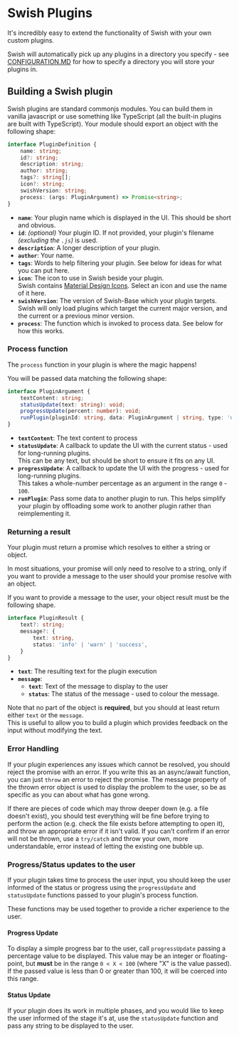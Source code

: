 # Swish Plugins

It's incredibly easy to extend the functionality of Swish with your own custom plugins.

Swish will automatically pick up any plugins in a directory you specify - see [CONFIGURATION.MD](CONFIGURATION.MD) for how to specify a directory you will store your plugins in.

## Building a Swish plugin

Swish plugins are standard commonjs modules. You can build them in vanilla javascript or use something like TypeScript (all the built-in plugins are built with TypeScript). Your module should export an object with the following shape:

```typescript
interface PluginDefinition {
    name: string;
    id?: string;
    description: string;
    author: string;
    tags?: string[];
    icon?: string;
    swishVersion: string;
    process: (args: PluginArgument) => Promise<string>;
}
```

* **`name`**: Your plugin name which is displayed in the UI. This should be short and obvious.
* **`id`**: _(optional)_ Your plugin ID. If not provided, your plugin's filename _(excluding the `.js`)_ is used.
* **`description`**: A longer description of your plugin.
* **`author`**: Your name.
* **`tags`**: Words to help filtering your plugin. See below for ideas for what you can put here.
* **`icon`**: The icon to use in Swish beside your plugin.  
    Swish contains [Material Design Icons](https://material.io/resources/icons/?style=baseline). Select an icon and use the name of it here.  
* **`swishVersion`**: The version of Swish-Base which your plugin targets.  
  Swish will only load plugins which target the current major version, and the current or a previous minor version.
* **`process`**: The function which is invoked to process data. See below for how this works.

### Process function

The `process` function in your plugin is where the magic happens!

You will be passed data matching the following shape:
```typescript
interface PluginArgument {
    textContent: string;
    statusUpdate(text: string): void;
    progressUpdate(percent: number): void;
    runPlugin(pluginId: string, data: PluginArgument | string, type: 'default'|'system'|'user')
}
```

* **`textContent`**: The text content to process
* **`statusUpdate`**: A callback to update the UI with the current status - used for long-running plugins.  
  This can be any text, but should be short to ensure it fits on any UI.
* **`progressUpdate`**: A callback to update the UI with the progress - used for long-running plugins.  
  This takes a whole-number percentage as an argument in the range `0` - `100`.
* **`runPlugin`**: Pass some data to another plugin to run.
  This helps simplify your plugin by offloading some work to another plugin rather than reimplementing it.

### Returning a result

Your plugin must return a promise which resolves to either a string or object.

In most situations, your promise will only need to resolve to a string, only if you want to provide a message to the user should your promise resolve with an object.

If you want to provide a message to the user, your object result must be the following shape.
```typescript
interface PluginResult {
    text?: string;
    message?: {
        text: string,
        status: 'info' | 'warn' | 'success',
    }
}
```

* **`text`**: The resulting text for the plugin execution
* **`message`**:
  * **`text`**: Text of the message to display to the user
  * **`status`**: The status of the message - used to colour the message.

Note that no part of the object is **required**, but you should at least return either `text` or the `message`.  
This is useful to allow you to build a plugin which provides feedback on the input without modifying the text.

### Error Handling

If your plugin experiences any issues which cannot be resolved, you should reject the promise with an error. If you write this as an async/await function, you can just `throw` an error to reject the promise. The message property of the thrown error object is used to display the problem to the user, so be as specific as you can about what has gone wrong.

If there are pieces of code which may throw deeper down (e.g. a file doesn't exist), you should test everything will be fine before trying to perform the action (e.g. check the file exists before attempting to open it), and throw an appropriate error if it isn't valid. If you can't confirm if an error will not be thrown, use a `try/catch` and throw your own, more understandable, error instead of letting the existing one bubble up.

### Progress/Status updates to the user

If your plugin takes time to process the user input, you should keep the user informed of the status or progress using the `progressUpdate` and `statusUpdate` functions passed to your plugin's process function.

These functions may be used together to provide a richer experience to the user.

#### Progress Update

To display a simple progress bar to the user, call `progressUpdate` passing a percentage value to be displayed.
This value may be an integer or floating-point, but **must** be in the range `0 < X < 100` (where "X" is the value passed). If the passed value is less than 0 or greater than 100, it will be coerced into this range.

#### Status Update

If your plugin does its work in multiple phases, and you would like to keep the user informed of the stage it's at, use the `statusUpdate` function and pass any string to be displayed to the user.

### 
